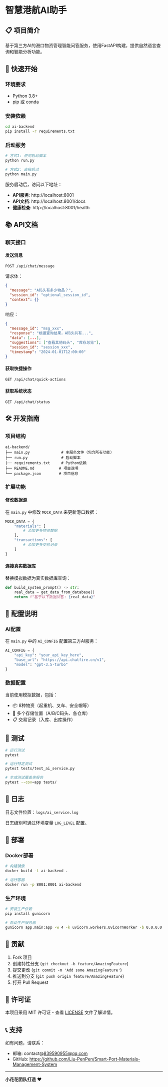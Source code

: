 # 智慧港航AI助手

## 📋 项目简介

基于第三方AI的港口物资管理智能问答服务，使用FastAPI构建，提供自然语言查询和智能分析功能。

## 🚀 快速开始

### 环境要求

- Python 3.8+
- pip 或 conda

### 安装依赖

```bash
cd ai-backend
pip install -r requirements.txt
```

### 启动服务

```bash
# 方式1: 使用启动脚本
python run.py

# 方式2: 直接启动
python main.py
```

服务启动后，访问以下地址：

- **API服务**: http://localhost:8001
- **API文档**: http://localhost:8001/docs
- **健康检查**: http://localhost:8001/health

## 📚 API文档

### 聊天接口

#### 发送消息
```
POST /api/chat/message
```

请求体：
```json
{
  "message": "A码头有多少物品？",
  "session_id": "optional_session_id",
  "context": {}
}
```

响应：
```json
{
  "message_id": "msg_xxx",
  "response": "根据查询结果，A码头共有...",
  "data": [...],
  "suggestions": ["查看其他码头", "库存总览"],
  "session_id": "session_xxx",
  "timestamp": "2024-01-01T12:00:00"
}
```

#### 获取快捷操作
```
GET /api/chat/quick-actions
```

#### 获取系统状态
```
GET /api/chat/status
```

## 🛠️ 开发指南

### 项目结构

```
ai-backend/
├── main.py              # 主服务文件（包含所有功能）
├── run.py               # 启动脚本
├── requirements.txt     # Python依赖
├── README.md           # 项目说明
└── package.json        # 项目信息
```

### 扩展功能

#### 修改数据源
在 `main.py` 中修改 `MOCK_DATA` 来更新港口数据：

```python
MOCK_DATA = {
    "materials": [
        # 添加更多物资数据
    ],
    "transactions": [
        # 添加更多交易记录
    ]
}
```

#### 连接真实数据库
替换模拟数据为真实数据库查询：

```python
def build_system_prompt() -> str:
    real_data = get_data_from_database()
    return f"基于以下数据回答: {real_data}"
```

## 🔧 配置说明

### AI配置

在 `main.py` 中的 `AI_CONFIG` 配置第三方AI服务：

```python
AI_CONFIG = {
    "api_key": "your_api_key_here",
    "base_url": "https://api.chatfire.cn/v1",
    "model": "gpt-3.5-turbo"
}
```

### 数据配置

当前使用模拟数据，包括：

- 📦 8种物资（起重机、叉车、安全帽等）
- 🏢 多个存储位置（A/B/C码头、各仓库）
- 📋 交易记录（入库、出库操作）

## 🧪 测试

```bash
# 运行测试
pytest

# 运行特定测试
pytest tests/test_ai_service.py

# 生成测试覆盖率报告
pytest --cov=app tests/
```

## 📝 日志

日志文件位置：`logs/ai_service.log`

日志级别可通过环境变量 `LOG_LEVEL` 配置。

## 🚀 部署

### Docker部署

```bash
# 构建镜像
docker build -t ai-backend .

# 运行容器
docker run -p 8001:8001 ai-backend
```

### 生产环境

```bash
# 安装生产依赖
pip install gunicorn

# 启动生产服务器
gunicorn app.main:app -w 4 -k uvicorn.workers.UvicornWorker -b 0.0.0.0:8001
```

## 🤝 贡献

1. Fork 项目
2. 创建特性分支 (`git checkout -b feature/AmazingFeature`)
3. 提交更改 (`git commit -m 'Add some AmazingFeature'`)
4. 推送到分支 (`git push origin feature/AmazingFeature`)
5. 打开 Pull Request

## 📄 许可证

本项目采用 MIT 许可证 - 查看 [LICENSE](LICENSE) 文件了解详情。

## 📞 支持

如有问题，请联系：

- 邮箱: contact@839590955@qq.com
- GitHub: https://github.com/Liu-PenPen/Smart-Port-Materials-Management-System

---

**小花花团队打造** ❤️
